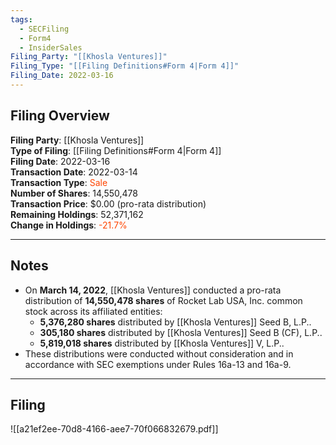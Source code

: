 ```yaml
---
tags:
  - SECFiling
  - Form4
  - InsiderSales
Filing_Party: "[[Khosla Ventures]]"
Filing_Type: "[[Filing Definitions#Form 4|Form 4]]"
Filing_Date: 2022-03-16
---
```


## Filing Overview

**Filing Party**: [[Khosla Ventures]]  
**Type of Filing**: [[Filing Definitions#Form 4|Form 4]]  
**Filing Date**: 2022-03-16  
**Transaction Date**: 2022-03-14  
**Transaction Type**: <span style="color:orangered">Sale</span>  
**Number of Shares**: 14,550,478  
**Transaction Price**: $0.00 (pro-rata distribution)  
**Remaining Holdings**: 52,371,162  
**Change in Holdings**: <span style="color:orangered">-21.7%</span>  

---

## Notes

- On **March 14, 2022**, [[Khosla Ventures]] conducted a pro-rata distribution of **14,550,478 shares** of Rocket Lab USA, Inc. common stock across its affiliated entities:
  - **5,376,280 shares** distributed by [[Khosla Ventures]] Seed B, L.P..
  - **305,180 shares** distributed by [[Khosla Ventures]] Seed B (CF), L.P..
  - **5,819,018 shares** distributed by [[Khosla Ventures]] V, L.P..
- These distributions were conducted without consideration and in accordance with SEC exemptions under Rules 16a-13 and 16a-9.

---

## Filing

![[a21ef2ee-70d8-4166-aee7-70f066832679.pdf]]
